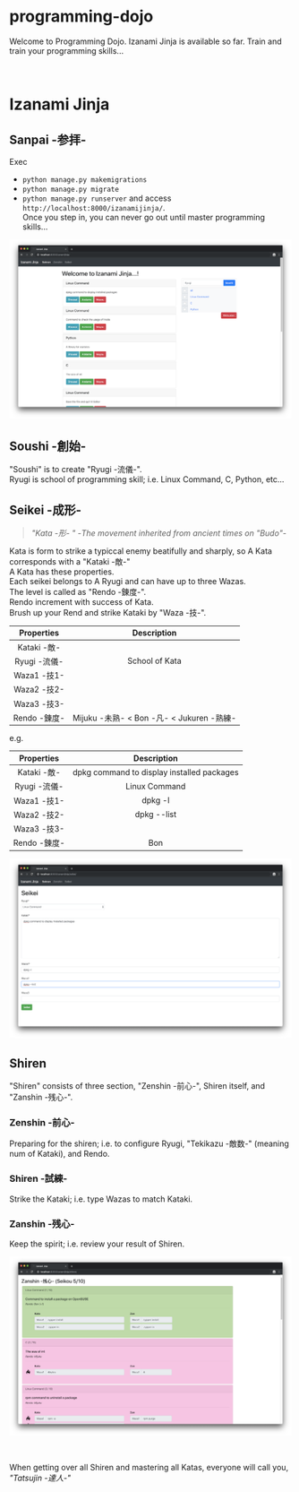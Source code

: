 # programming-dojo
Welcome to Programming Dojo.
Izanami Jinja is available so far.
Train and train your programming skills...

<br>

# Izanami Jinja

## Sanpai -参拝-
Exec 
- `python manage.py makemigrations`
- `python manage.py migrate`
- `python manage.py runserver`
and access `http://localhost:8000/izanamijinja/`.  
Once you step in, you can never go out until master programming skills...

![seimon](images/seimon.png)

## Soushi -創始-
"Soushi" is to create "Ryugi -流儀-".  
Ryugi is school of programming skill; i.e. Linux Command, C, Python, etc...  

## Seikei -成形-
> *"Kata -形- " -The movement inherited from ancient times on "Budo"-*  

Kata is form to strike a typiccal enemy beatifully and sharply, so A Kata corresponds with a "Kataki -敵-"  
A Kata has these properties.  
Each seikei belongs to A Ryugi and can have up to three Wazas.  
The level is called as "Rendo -錬度-".  
Rendo increment with success of Kata.  
Brush up your Rend and strike Kataki by "Waza -技-".  

|Properties|Description|
|:--:|:--:|
|Kataki -敵-||
|Ryugi -流儀-|School of Kata|
|Waza1 -技1-||
|Waza2 -技2-||
|Waza3 -技3-||
|Rendo -錬度-|Mijuku -未熟- < Bon -凡- < Jukuren -熟練-|

e.g.  

|Properties|Description|
|:--:|:--:|
|Kataki -敵-|dpkg command to display installed packages|
|Ryugi -流儀-|Linux Command|
|Waza1 -技1-|dpkg -l|
|Waza2 -技2-|dpkg --list|
|Waza3 -技3-||
|Rendo -錬度-|Bon|

![seikei.png](images/seikei.png)  

## Shiren
"Shiren" consists of three section, "Zenshin -前心-", Shiren itself, and "Zanshin -残心-".  
  
### Zenshin -前心-
Preparing for the shiren; i.e. to configure Ryugi, "Tekikazu -敵数-" (meaning num of Kataki), and Rendo.  

### Shiren -試練-
Strike the Kataki; i.e. type Wazas to match Kataki.  

### Zanshin -残心-
Keep the spirit; i.e. review your result of Shiren.  

![zanshin](images/zanshin.png)  

<br>

When getting over all Shiren and mastering all Katas, everyone will call you, *"Tatsujin -達人-"*  

